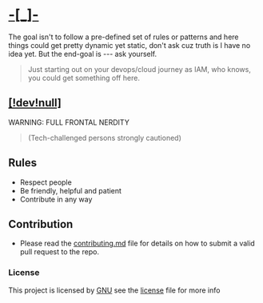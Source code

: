 # [-[_]-](https://github.com/philemonnwanne/-_-/edit/main/README.md)

The goal isn't to follow a pre-defined set of rules or patterns and here things could get pretty dynamic yet static, don't ask cuz truth is I have no idea yet. But the end-goal is --- ask yourself. 
> Just starting out on your devops/cloud journey as IAM, who knows, you could get something off here.

## [[!dev!null]](/dev/nul)
WARNING: FULL FRONTAL NERDITY

> (Tech-challenged persons strongly cautioned)

## Rules
- Respect people
- Be friendly, helpful and patient
- Contribute in any way

## Contribution
- Please read the [contributing.md]() file for details on how to submit a valid pull request to the repo.

### License
This project is licensed by [GNU](https://github.com/philemonnwanne/-_-/blob/main/LICENSE) see the [license](https://github.com/philemonnwanne/-_-/blob/main/LICENSE) file for more info
